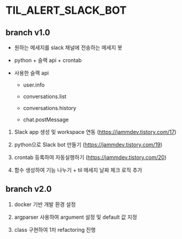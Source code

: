 # TIL_ALERT_SLACK_BOT

## branch v1.0

- 원하는 메세지를 slack 채널에 전송하는 메세지 봇

- python + 슬랙 api + crontab

- 사용한 슬랙 api

  - user.info

  - conversations.list

  - conversations.history

  - chat.postMessage

1. Slack app 생성 및 workspace 연동 (<https://jammdev.tistory.com/17>)

2. python으로 Slack bot 만들기 (<https://jammdev.tistory.com/19>)

3. crontab 등록하여 자동실행하기 (<https://jammdev.tistory.com/20>)

4. 함수 생성하여 기능 나누기 + til 메세지 날짜 체크 로직 추가

## branch v2.0

1. docker 기반 개발 환경 설정

2. argparser 사용하여 argument 설정 및 default 값 지정

3. class 구현하여 1차 refactoring 진행